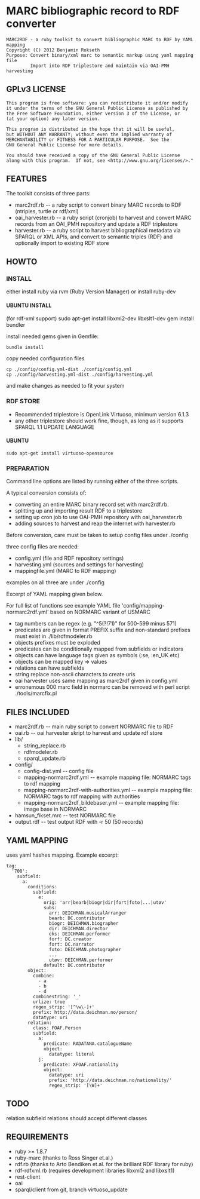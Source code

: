 # MARC bibliographic record to RDF converter

    MARC2RDF - a ruby toolkit to convert bibliographic MARC to RDF by YAML mapping
    Copyright (C) 2012 Benjamin Rokseth
    Purpose: Convert binary/xml marc to semantic markup using yaml mapping file
             Import into RDF triplestore and maintain via OAI-PMH harvesting

## GPLv3 LICENSE
    
    This program is free software: you can redistribute it and/or modify
    it under the terms of the GNU General Public License as published by
    the Free Software Foundation, either version 3 of the License, or
    (at your option) any later version.

    This program is distributed in the hope that it will be useful,
    but WITHOUT ANY WARRANTY; without even the implied warranty of
    MERCHANTABILITY or FITNESS FOR A PARTICULAR PURPOSE.  See the
    GNU General Public License for more details.

    You should have received a copy of the GNU General Public License
    along with this program.  If not, see <http://www.gnu.org/licenses/>."

## FEATURES

The toolkit consists of three parts:

* marc2rdf.rb      -- a ruby script to convert binary MARC records to RDF (ntriples, turtle or rdf/xml)
* oai_harvester.rb -- a ruby script (cronjob) to harvest and convert MARC records from an OAI_PMH repository 
and update a RDF triplestore
* harvester.rb     -- a ruby script to harvest bibliographical metadata via SPARQL or XML APIs,
and convert to semantic triples (RDF) and optionally import to existing RDF store

## HOWTO

### INSTALL

either install ruby via rvm (Ruby Version Manager) or install ruby-dev

#### UBUNTU INSTALL

(for rdf-xml support)
    sudo apt-get install libxml2-dev libxslt1-dev
    gem install bundler

install needed gems given in Gemfile:

    bundle install

copy needed configuration files

    cp ./config/config.yml-dist ./config/config.yml
    cp ./config/harvesting.yml-dist ./config/harvesting.yml
  
and make changes as needed to fit your system

### RDF STORE

* Recommended triplestore is OpenLink Virtuoso, minimum version 6.1.3
* any other triplestore should work fine, though, as long as it supports SPARQL 1.1 UPDATE LANGUAGE

#### UBUNTU

    sudo apt-get install virtuoso-opensource

### PREPARATION

Command line options are listed by running either of the three scripts.

A typical conversion consists of:

* converting an entire MARC binary record set with marc2rdf.rb.
* splitting up and importing result RDF to a triplestore
* setting up cron job to use OAI-PMH repository with oai_harvester.rb
* adding sources to harvest and reap the internet with harvester.rb

Before conversion, care must be taken to setup config files under ./config

three config files are needed:

* config.yml (file and RDF repository settings)
* harvesting.yml (sources and settings for harvesting)
* mappingfile.yml (MARC to RDF mapping)

examples on all three are under ./config 

Excerpt of YAML mapping given below.

For full list of functions see example YAML file 'config/mapping-normarc2rdf.yml' based on NORMARC variant of USMARC

* tag numbers can be regex (e.g. "^5(?!71)" for 500-599 minus 571)
* predicates are given in format PREFIX.suffix and non-standard prefixes must exist in ./lib/rdfmodeler.rb
* objects prefixes must be exploded 
* predicates can be conditionally mapped from subfields or indicators
* objects can have language tags given as symbols (:se, :en_UK etc)
* objects can be mapped key => values
* relations can have subfields
* string replace non-ascii characters to create uris
* oai harvester uses same mapping as marc2rdf given in config.yml
* erronemous 000 marc field in normarc can be removed with perl script ./tools/marcfix.pl

## FILES INCLUDED

* marc2rdf.rb                            -- main ruby script to convert NORMARC file to RDF
* oai.rb								 -- oai harvester skript to harvest and update rdf store
* lib/
    * string_replace.rb 
    * rdfmodeler.rb
    * sparql_update.rb  
* config/
    * config-dist.yml                    -- config file
    * mapping-normarc2rdf.yml            -- example mapping file: NORMARC tags to rdf mapping
    * mapping-normarc2rdf-with-authorities.yml  -- example mapping file: NORMARC tags to rdf mapping with authorities    
    * mapping-normarc2rdf_bildebaser.yml -- example mapping file: image base in NORMARC
* hamsun_fikset.mrc                      -- test NORMARC file
* output.rdf                             -- test output RDF with -r 50 (50 records)

## YAML MAPPING

uses yaml hashes mapping. Example excerpt:

    tag:
      '700':
        subfield: 
          a:
            conditions:
              subfield:
                e:
                  orig: 'arr|bearb|biogr|dir|fort|foto|...|utøv'
                  subs: 
                    arr: DEICHMAN.musicalArranger
                    bearb: DC.contributor
                    biogr: DEICHMAN.biographer
                    dir: DEICHMAN.director
                    eks: DEICHMAN.performer
                    forf: DC.creator
                    fort: DC.narrator
                    foto: DEICHMAN.photographer
                    ...
                    utøv: DEICHMAN.performer
                  default: DC.contributor
            object:
              combine:
                - a
                - b
                - d
              combinestring: '_' 
              urlize: true
              regex_strip: '[^\w\-]+'
              prefix: http://data.deichman.no/person/
              datatype: uri
            relation: 
              class: FOAF.Person
              subfield:
                a:
                  predicate: RADATANA.catalogueName
                  object:
                    datatype: literal
                j:
                  predicate: XFOAF.nationality
                  object:
                    datatype: uri
                    prefix: 'http://data.deichman.no/nationality/'
                    regex_strip: '[\W]+'


## TODO 

relation subfield relations should accept different classes

## REQUIREMENTS

* ruby >= 1.8.7
* ruby-marc (thanks to Ross Singer et.al.)
* rdf.rb (thanks to Arto Bendiken et.al. for the brilliant RDF library for ruby)
* rdf-rdfxml.rb (requires development libraries libxml2 and libxslt1)
* rest-client
* oai
* sparql/client from git, branch virtuoso_update
